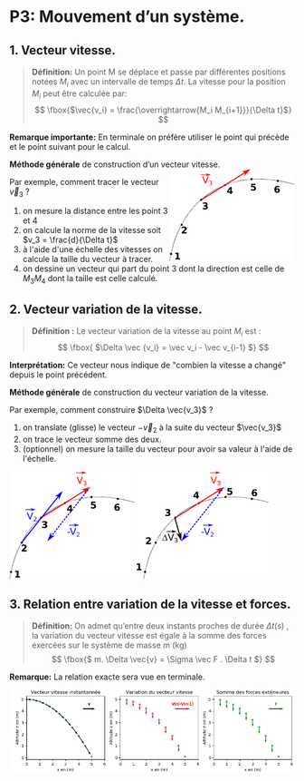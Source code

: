# P3: Mouvement d’un système.

## 1. Vecteur vitesse.

>**Définition:** Un point M se déplace et passe par différentes positions notées $M_i$ avec un intervalle de temps $\Delta t$. La vitesse pour la position $M_i$ peut être calculée par: 
>$$
>\fbox{$\vec{v_i} = \frac{\overrightarrow{M_i M_{i+1}}}{\Delta t}$}
>$$

**Remarque importante:** En terminale on préfère utiliser le point qui précède et le point suivant pour le calcul.

**Méthode générale** de construction d’un vecteur vitesse. <img align="right" src=".\doc\vecteur1.png" alt="vitesse" style="zoom: 33%;" />

Par exemple, comment tracer le vecteur $\vec v_3$ ?
1. on mesure la distance entre les point 3 et 4
1. on calcule la norme de la vitesse soit $v_3 = \frac{d}{\Delta t}$
1. à l'aide d'une échelle des vitesses on calcule la taille du vecteur à tracer.
1. on dessine un vecteur qui part du point 3 dont la direction est celle de $M_3 M_4$ dont la taille est celle calculé.

## 2. Vecteur variation de la vitesse.

>**Définition :** Le vecteur variation de la vitesse au point $M_i$ est :
>$$
>\fbox{ $\Delta \vec {v_i} = \vec v_i - \vec v_{i-1} $}
>$$

**Interprétation:** Ce vecteur nous indique de "combien la vitesse a changé" depuis le point précédent.

**Méthode générale** de construction du vecteur variation de la vitesse.

Par exemple, comment construire $\Delta \vec{v_3}$ ?

1. on translate (glisse) le vecteur $- \vec v_2$ à la suite du vecteur $\vec{v_3}$
2. on trace le vecteur somme des deux.
3. (optionnel) on mesure la taille du vecteur pour avoir sa valeur à l'aide de l'échelle.
<p>
<img src="./doc/vecteur2.png" alt="vecteur2" style="zoom:33%;" /> <img src="./doc/vecteur3.png" alt="vecteur3" style="zoom:33%;" />
</p>

## 3. Relation entre variation de la vitesse et forces.

> **Définition:** On admet qu’entre deux instants proches de durée $\Delta t (s)$ , la variation du vecteur vitesse est égale à la somme des forces exercées sur le système de masse m (kg)
>$$
> \fbox{$ m. \Delta \vec{v} = \Sigma \vec F . \Delta t $}
> $$

**Remarque:** La relation exacte sera vue en terminale.

![poids](./doc/Figure_1.png)